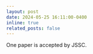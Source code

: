 ```yaml
---
layout: post
date: 2024-05-25 16:11:00-0400
inline: true
related_posts: false
---
```


One paper is accepted by JSSC.
